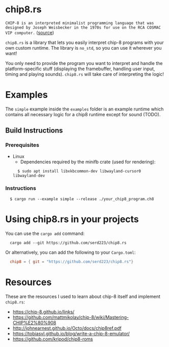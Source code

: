 # chip8.rs

`CHIP-8 is an interpreted minimalist programming language that was designed by Joseph Weisbecker in the 1970s for use on the RCA COSMAC VIP computer.`
    ([source](https://github.com/mattmikolay/chip-8/wiki/Mastering-CHIP%E2%80%908))


`chip8.rs` is a library that lets you easily interpret chip-8 programs with your own custom runtime. The library is `no_std`, so you can use it wherever you want!

You only need to provide the program you want to interpret and handle the platform-specific stuff (displaying the framebuffer, handling user input, timing and playing sounds). `chip8.rs` will take care of interpreting the logic!

# Examples
The `simple` example inside the `examples` folder is an example runtime which contains all necessary logic for a chip8 runtime except for sound (TODO).
## Build Instructions
### Prerequisites
* Linux
  - Dependencies required by the minifb crate (used for rendering):
  ```console
    $ sudo apt install libxkbcommon-dev libwayland-cursor0 libwayland-dev
  ```
### Instructions
```console
  $ cargo run --example simple --release ./your_chip8_program.ch8
```

# Using chip8.rs in your projects
You can use the `cargo add` command:
```console
  cargo add --git https://github.com/serd223/chip8.rs
```
Or alternatively, you can add the following to your `Cargo.toml`:
```toml
  chip8 = { git = "https://github.com/serd223/chip8.rs"}
```

# Resources
These are the resources I used to learn about chip-8 itself and implement `chip8.rs`:
 * https://chip-8.github.io/links/
 * https://github.com/mattmikolay/chip-8/wiki/Mastering-CHIP%E2%80%908
 * http://johnearnest.github.io/Octo/docs/chip8ref.pdf
 * https://tobiasvl.github.io/blog/write-a-chip-8-emulator/
 * https://github.com/kripod/chip8-roms
